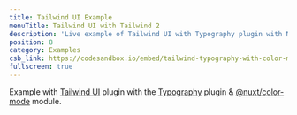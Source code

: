 ```yaml
---
title: Tailwind UI Example
menuTitle: Tailwind UI with Tailwind 2
description: 'Live example of Tailwind UI with Typography plugin with Nuxt on CodeSandbox.'
position: 8
category: Examples
csb_link: https://codesandbox.io/embed/tailwind-typography-with-color-mode-4s7i3
fullscreen: true
---
```


Example with [Tailwind UI](https://tailwindui.com) plugin with the [Typography](https://github.com/tailwindlabs/tailwindcss-typography) plugin & [@nuxt/color-mode](https://color-mode.nuxtjs.org/) module.

<code-sandbox :src="csb_link"></code-sandbox>
